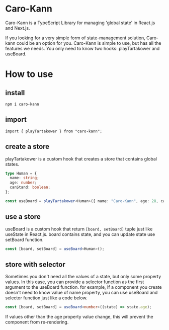 # Caro-Kann

Caro-Kann is a TypeScript Library for managing 'global state' in React.js and Next.js.

If you looking for a very simple form of state-management solution, Caro-kann could be an option for you. Caro-Kann is simple to use, but has all the features we needs. You only need to know two hooks: playTartakower and useBoard.

# How to use

## install

`npm i caro-kann`

## import

`import { playTartakower } from "caro-kann";`

## create a store

playTartakower is a custom hook that creates a store that contains global states.

```ts
type Human = {
  name: string;
  age: number;
  canStand: boolean;
};

const useBoard = playTartakower<Human>({ name: "Caro-Kann", age: 28, canStand: true });
```

## use a store

useBoard is a custom hook that return `[board, setBoard]` tuple just like useState in React.js. board contains state, and you can update state use setBoard function.

```ts
const [board, setBoard] = useBoard<Human>();
```

## store with selector

Sometimes you don't need all the values ​​of a state, but only some property values. In this case, you can provide a selector function as the first argument to the useBoard function.
for example, If a component you create doesn't need to know value of name property, you can use useBoard and selector function just like a code below.

```ts
const [board, setBoard] = useBoard<number>((state) => state.age);
```

If values other than the age property value change, this will prevent the component from re-rendering.
